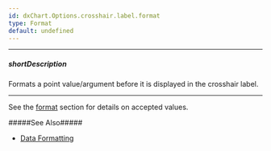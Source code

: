 ```yaml
---
id: dxChart.Options.crosshair.label.format
type: Format
default: undefined
---
```

---
##### shortDescription
Formats a point value/argument before it is displayed in the crosshair label.

---
See the [format](/api-reference/50%20Common/Object%20Structures/format '/Documentation/ApiReference/Common/Object_Structures/format/') section for details on accepted values. 

#####See Also#####
- [Data Formatting](/concepts/05%20UI%20Components/zz%20Common/10%20Data%20Visualization%20Widgets/30%20Data%20Formatting '/Documentation/Guide/UI_Components/Common/Data_Visualization_Widgets/Data_Formatting/')